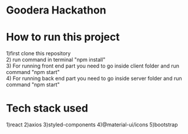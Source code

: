 # Goodera Hackathon

# How to run this project
1)first clone this repository <br/>
2) run command in terminal "npm install" <br/>
3) For running front end part you need to go inside client folder and run command "npm start" <br/>
4) For running back end part you need to go inside server folder and run command "npm start" <br/>

# Tech stack used
1)react
2)axios
3)styled-components
4)@material-ui/icons
5)bootstrap

